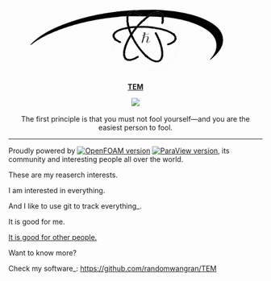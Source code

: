 <p align="center"><img src="assets/physics-black-white.png" width=450 height=150/></p>
<p align="center"><a href="https://www.gnu.org/software/emacs/"><b>TEM</b></a></p>
<p align="center">
	<a href="https://www.gnu.org/software/emacs/"><img src="https://img.shields.io/badge/GNU%20Emacs-27.0.50-b48ead.svg?style=flat-square"/></a>

</p>
<p align="center">The first principle is that you must not fool yourself—and you are the easiest person to fool.</p>

---

Proudly powered by [![OpenFOAM version](https://img.shields.io/badge/OpenFOAM-dev)](https://github.com/OpenFOAM/OpenFOAM-dev)  [![ParaView version](https://img.shields.io/badge/ParaView-v5-green)](https://gitlab.kitware.com/paraview/paraview), its community and interesting people all over the world.


These are my reaserch interests.

I am interested in everything.

And I like to use git to track everything_.

It is good for me.

[It is good for other people.](https://www.zhengwenjie.net/configuration/)


Want to know more?

Check my software_: https://github.com/randomwangran/TEM
